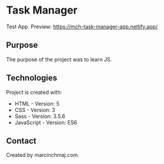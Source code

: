 # Task Manager
Test App.
Preview: https://mch-task-manager-app.netlify.app/

## Purpose
The purpose of the project was to learn JS. 

## Technologies
Project is created with:
* HTML - Version: 5
* CSS - Version: 3
* Sass - Version: 3.5.6
* JavaScript - Version: ES6

## Contact
Created by marcinchmaj.com.